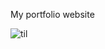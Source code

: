 My portfolio website

![til]([https://raw.githubusercontent.com/hashrocket/hr-til/master/app/assets/images/banner.png](https://media.tenor.com/jwim7U-E7bkAAAAj/rat-spinning.gif))
